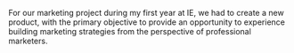For our marketing project during my first year at IE, we had to create a new product, with the primary objective to provide an opportunity to experience building marketing strategies from the perspective of professional marketers. 
